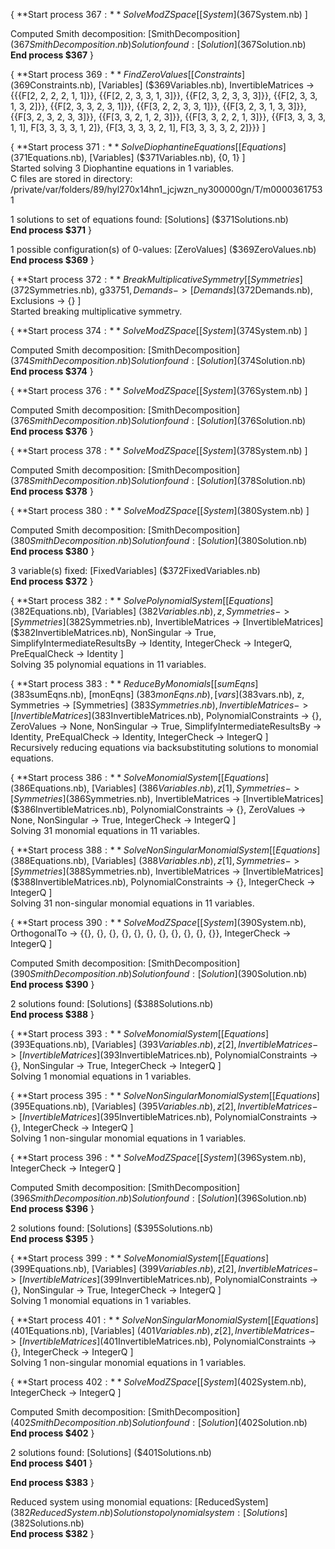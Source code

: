   
{ **Start process $367:** SolveModZSpace[ [System] ($367System.nb) ]  
  
Computed Smith decomposition: [SmithDecomposition] ($367SmithDecomposition.nb)  
Solution found: [Solution] ($367Solution.nb)  
**End process $367** }  
  
  
{ **Start process $369:** FindZeroValues[ [Constraints] ($369Constraints.nb), [Variables] ($369Variables.nb), InvertibleMatrices -> {{{F[2, 2, 2, 2, 1, 1]}}, {{F[2, 2, 3, 3, 1, 3]}}, {{F[2, 3, 2, 3, 3, 3]}}, {{F[2, 3, 3, 1, 3, 2]}}, {{F[2, 3, 3, 2, 3, 1]}}, {{F[3, 2, 2, 3, 3, 1]}}, {{F[3, 2, 3, 1, 3, 3]}}, {{F[3, 2, 3, 2, 3, 3]}}, {{F[3, 3, 2, 1, 2, 3]}}, {{F[3, 3, 2, 2, 1, 3]}}, {{F[3, 3, 3, 3, 1, 1], F[3, 3, 3, 3, 1, 2]}, {F[3, 3, 3, 3, 2, 1], F[3, 3, 3, 3, 2, 2]}}} ]  
  
  
{ **Start process $371:** SolveDiophantineEquations[ [Equations] ($371Equations.nb), [Variables] ($371Variables.nb), {0, 1} ]  
Started solving 3 Diophantine equations in 1 variables.  
C files are stored in directory: /private/var/folders/89/hyl270x14hn1_jcjwzn_ny300000gn/T/m00003617531  
  
1 solutions to set of equations found: [Solutions] ($371Solutions.nb)  
**End process $371** }  
  
1 possible configuration(s) of 0-values: [ZeroValues] ($369ZeroValues.nb)  
**End process $369** }  
  
  
{ **Start process $372:** BreakMultiplicativeSymmetry[ [Symmetries] ($372Symmetries.nb), g$33751, Demands -> [Demands] ($372Demands.nb), Exclusions -> {} ]  
Started breaking multiplicative symmetry.  
  
{ **Start process $374:** SolveModZSpace[ [System] ($374System.nb) ]  
  
Computed Smith decomposition: [SmithDecomposition] ($374SmithDecomposition.nb)  
Solution found: [Solution] ($374Solution.nb)  
**End process $374** }  
  
  
{ **Start process $376:** SolveModZSpace[ [System] ($376System.nb) ]  
  
Computed Smith decomposition: [SmithDecomposition] ($376SmithDecomposition.nb)  
Solution found: [Solution] ($376Solution.nb)  
**End process $376** }  
  
  
{ **Start process $378:** SolveModZSpace[ [System] ($378System.nb) ]  
  
Computed Smith decomposition: [SmithDecomposition] ($378SmithDecomposition.nb)  
Solution found: [Solution] ($378Solution.nb)  
**End process $378** }  
  
  
{ **Start process $380:** SolveModZSpace[ [System] ($380System.nb) ]  
  
Computed Smith decomposition: [SmithDecomposition] ($380SmithDecomposition.nb)  
Solution found: [Solution] ($380Solution.nb)  
**End process $380** }  
  
3 variable(s) fixed: [FixedVariables] ($372FixedVariables.nb)  
**End process $372** }  
  
  
{ **Start process $382:** SolvePolynomialSystem[ [Equations] ($382Equations.nb), [Variables] ($382Variables.nb), z, Symmetries -> [Symmetries] ($382Symmetries.nb), InvertibleMatrices -> [InvertibleMatrices] ($382InvertibleMatrices.nb), NonSingular -> True, SimplifyIntermediateResultsBy -> Identity, IntegerCheck -> IntegerQ, PreEqualCheck -> Identity ]  
Solving 35 polynomial equations in 11 variables.  
  
{ **Start process $383:** ReduceByMonomials[ [sumEqns] ($383sumEqns.nb), [monEqns] ($383monEqns.nb), [vars] ($383vars.nb), z, Symmetries -> [Symmetries] ($383Symmetries.nb), InvertibleMatrices -> [InvertibleMatrices] ($383InvertibleMatrices.nb), PolynomialConstraints -> {}, ZeroValues -> None, NonSingular -> True, SimplifyIntermediateResultsBy -> Identity, PreEqualCheck -> Identity, IntegerCheck -> IntegerQ ]  
Recursively reducing equations via backsubstituting solutions to monomial equations.  
  
{ **Start process $386:** SolveMonomialSystem[ [Equations] ($386Equations.nb), [Variables] ($386Variables.nb), z[1], Symmetries -> [Symmetries] ($386Symmetries.nb), InvertibleMatrices -> [InvertibleMatrices] ($386InvertibleMatrices.nb), PolynomialConstraints -> {}, ZeroValues -> None, NonSingular -> True, IntegerCheck -> IntegerQ ]  
Solving 31 monomial equations in 11 variables.  
  
{ **Start process $388:** SolveNonSingularMonomialSystem[ [Equations] ($388Equations.nb), [Variables] ($388Variables.nb), z[1], Symmetries -> [Symmetries] ($388Symmetries.nb), InvertibleMatrices -> [InvertibleMatrices] ($388InvertibleMatrices.nb), PolynomialConstraints -> {}, IntegerCheck -> IntegerQ ]  
Solving 31 non-singular monomial equations in 11 variables.  
  
{ **Start process $390:** SolveModZSpace[ [System] ($390System.nb), OrthogonalTo -> {{}, {}, {}, {}, {}, {}, {}, {}, {}, {}, {}}, IntegerCheck -> IntegerQ ]  
  
Computed Smith decomposition: [SmithDecomposition] ($390SmithDecomposition.nb)  
Solution found: [Solution] ($390Solution.nb)  
**End process $390** }  
  
2 solutions found: [Solutions] ($388Solutions.nb)  
**End process $388** }  
  
  
{ **Start process $393:** SolveMonomialSystem[ [Equations] ($393Equations.nb), [Variables] ($393Variables.nb), z[2], InvertibleMatrices -> [InvertibleMatrices] ($393InvertibleMatrices.nb), PolynomialConstraints -> {}, NonSingular -> True, IntegerCheck -> IntegerQ ]  
Solving 1 monomial equations in 1 variables.  
  
{ **Start process $395:** SolveNonSingularMonomialSystem[ [Equations] ($395Equations.nb), [Variables] ($395Variables.nb), z[2], InvertibleMatrices -> [InvertibleMatrices] ($395InvertibleMatrices.nb), PolynomialConstraints -> {}, IntegerCheck -> IntegerQ ]  
Solving 1 non-singular monomial equations in 1 variables.  
  
{ **Start process $396:** SolveModZSpace[ [System] ($396System.nb), IntegerCheck -> IntegerQ ]  
  
Computed Smith decomposition: [SmithDecomposition] ($396SmithDecomposition.nb)  
Solution found: [Solution] ($396Solution.nb)  
**End process $396** }  
  
2 solutions found: [Solutions] ($395Solutions.nb)  
**End process $395** }  
  
  
{ **Start process $399:** SolveMonomialSystem[ [Equations] ($399Equations.nb), [Variables] ($399Variables.nb), z[2], InvertibleMatrices -> [InvertibleMatrices] ($399InvertibleMatrices.nb), PolynomialConstraints -> {}, NonSingular -> True, IntegerCheck -> IntegerQ ]  
Solving 1 monomial equations in 1 variables.  
  
{ **Start process $401:** SolveNonSingularMonomialSystem[ [Equations] ($401Equations.nb), [Variables] ($401Variables.nb), z[2], InvertibleMatrices -> [InvertibleMatrices] ($401InvertibleMatrices.nb), PolynomialConstraints -> {}, IntegerCheck -> IntegerQ ]  
Solving 1 non-singular monomial equations in 1 variables.  
  
{ **Start process $402:** SolveModZSpace[ [System] ($402System.nb), IntegerCheck -> IntegerQ ]  
  
Computed Smith decomposition: [SmithDecomposition] ($402SmithDecomposition.nb)  
Solution found: [Solution] ($402Solution.nb)  
**End process $402** }  
  
2 solutions found: [Solutions] ($401Solutions.nb)  
**End process $401** }  
  
**End process $383** }  
  
Reduced system using monomial equations: [ReducedSystem] ($382ReducedSystem.nb)  
Solutions to polynomial system: [Solutions] ($382Solutions.nb)  
**End process $382** }  
  

